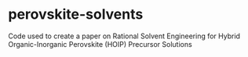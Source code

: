 # perovskite-solvents
Code used to create a paper on Rational Solvent Engineering for Hybrid Organic-Inorganic Perovskite (HOIP) Precursor Solutions
